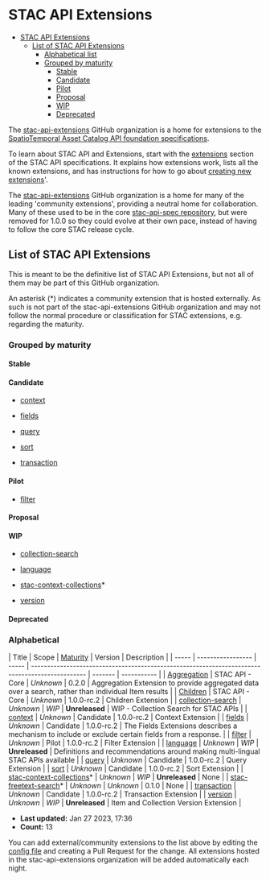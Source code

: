 # STAC API Extensions

- [STAC API Extensions](#stac-api-extensions)
  - [List of STAC API Extensions](#list-of-stac-api-extensions)
    - [Alphabetical list](#alphabetical-list)
    - [Grouped by maturity](#grouped-by-maturity)
      - [Stable](#stable)
      - [Candidate](#candidate)
      - [Pilot](#pilot)
      - [Proposal](#proposal)
      - [WIP](#wip)
      - [Deprecated](#deprecated)

The [stac-api-extensions](https://github.com/stac-api-extensions/) GitHub organization is a home for extensions to the
[SpatioTemporal Asset Catalog API foundation specifications](https://github.com/radiantearth/stac-api-spec).

To learn about STAC API and Extensions, start with the [extensions](https://github.com/radiantearth/stac-api-spec/tree/main/extensions.md)
section of the STAC API specifications. It explains how extensions work, lists all the known extensions, and has
instructions for how to go about [creating new extensions](https://github.com/radiantearth/stac-api-spec/blob/main/extensions.md#creating-new-extensions)'.

The [stac-api-extensions](https://github.com/stac-api-extensions/) GitHub organization is a home for many of the leading 'community extensions',
providing a neutral home for collaboration. Many of these used to be in the core
[stac-api-spec repository](https://github.com/radiantearth/stac-api-spec), but were removed for 1.0.0 so they could evolve at their
own pace, instead of having to follow the core STAC release cycle.

## List of STAC API Extensions

This is meant to be the definitive list of STAC API Extensions, but not all of them may be part of this GitHub organization.

An asterisk (*) indicates a community extension that is hosted externally.
As such is not part of the stac-api-extensions GitHub organization and may not follow the normal procedure or classification for STAC extensions, e.g. regarding the maturity.

### Grouped by maturity


#### Stable


#### Candidate

* [context](https://github.com/stac-api-extensions/context)

* [fields](https://github.com/stac-api-extensions/fields)

* [query](https://github.com/stac-api-extensions/query)

* [sort](https://github.com/stac-api-extensions/sort)

* [transaction](https://github.com/stac-api-extensions/transaction)


#### Pilot

* [filter](https://github.com/stac-api-extensions/filter)


#### Proposal


#### WIP

* [collection-search](https://github.com/stac-api-extensions/collection-search)

* [language](https://github.com/stac-api-extensions/language)

* [stac-context-collections](https://github.com/cedadev/stac-context-collections)*

* [version](https://github.com/stac-api-extensions/version)


#### Deprecated



### Alphabetical

| Title | Scope | [Maturity](https://github.com/radiantearth/stac-api-spec/tree/master/extensions#extension-maturity) | Version | Description |
| ----- | ----------------- | ----- | ----------------------------------------------------------------------------------------------- | ------- | ----------- |
| [Aggregation](https://github.com/stac-api-extensions/aggregation) | STAC API - Core | *Unknown* | 0.2.0 | Aggregation Extension to provide aggregated data over a search, rather than individual Item results |
| [Children](https://github.com/stac-api-extensions/children) | STAC API - Core | *Unknown* | 1.0.0-rc.2 | Children Extension |
| [collection-search](https://github.com/stac-api-extensions/collection-search) | *Unknown* | *WIP* | **Unreleased** | WIP - Collection Search for STAC APIs |
| [context](https://github.com/stac-api-extensions/context) | *Unknown* | Candidate | 1.0.0-rc.2 | Context Extension |
| [fields](https://github.com/stac-api-extensions/fields) | *Unknown* | Candidate | 1.0.0-rc.2 | The Fields Extensions describes a mechanism to include or exclude certain fields from a response. |
| [filter](https://github.com/stac-api-extensions/filter) | *Unknown* | Pilot | 1.0.0-rc.2 | Filter Extension |
| [language](https://github.com/stac-api-extensions/language) | *Unknown* | *WIP* | **Unreleased** | Definitions and recommendations around making multi-lingual STAC APIs available |
| [query](https://github.com/stac-api-extensions/query) | *Unknown* | Candidate | 1.0.0-rc.2 | Query Extension |
| [sort](https://github.com/stac-api-extensions/sort) | *Unknown* | Candidate | 1.0.0-rc.2 | Sort Extension |
| [stac-context-collections](https://github.com/cedadev/stac-context-collections)* | *Unknown* | *WIP* | **Unreleased** | None |
| [stac-freetext-search](https://github.com/cedadev/stac-freetext-search)* | *Unknown* | *Unknown* | 0.1.0 | None |
| [transaction](https://github.com/stac-api-extensions/transaction) | *Unknown* | Candidate | 1.0.0-rc.2 | Transaction Extension |
| [version](https://github.com/stac-api-extensions/version) | *Unknown* | *WIP* | **Unreleased** | Item and Collection Version Extension |

* **Last updated:** Jan 27 2023, 17:36 
* **Count:** 13

You can add external/community extensions to the list above by editing the [config file](https://github.com/stac-api-extensions/stac-api-extensions.github.io/edit/main/python/config.py)
and creating a Pull Request for the change. All extensions hosted in the stac-api-extensions organization will be added automatically each night.